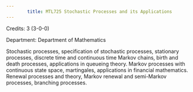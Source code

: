 ```yaml
---
        title: MTL725 Stochastic Processes and its Applications
---
```

Credits: 3 (3-0-0)

Department: Department of Mathematics

Stochastic processes, specification of stochastic processes, stationary processes, discrete time and continuous time Markov chains, birth and death processes, applications in queueing theory. Markov processes with continuous state space, martingales, applications in financial mathematics. Renewal processes and theory, Markov renewal and semi-Markov processes, branching processes.